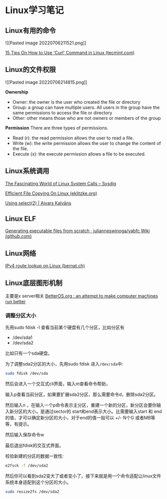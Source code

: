 # Linux学习笔记

## Linux有用的命令

![[Pasted image 20220706211521.png]]

[15 Tips On How to Use 'Curl' Command in Linux (tecmint.com)](https://www.tecmint.com/linux-curl-command-examples/)


## Linux的文件权限

![[Pasted image 20220706214815.png]]

𝐎𝐰𝐧𝐞𝐫𝐬𝐡𝐢𝐩 

- Owner: the owner is the user who created the file or directory 
- Group: a group can have multiple users. All users in the group have the same permissions to access the file or directory 
- Other: other means those who are not owners or members of the group

𝐏𝐞𝐫𝐦𝐢𝐬𝐬𝐢𝐨𝐧 There are three types of permissions.

- Read (r): the read permission allows the user to read a file.
- Write (w): the write permission allows the user to change the content of the file.
- Execute (x): the execute permission allows a file to be executed.

## Linux系统调用

[The Fascinating World of Linux System Calls – Sysdig](https://sysdig.com/blog/fascinating-world-linux-system-calls/)

[Efficient File Copying On Linux (eklitzke.org)](https://eklitzke.org/efficient-file-copying-on-linux)

[Using select(2) | Aivars Kalvāns](https://aivarsk.com/2017/04/06/select/)

## Linux ELF

[Generating executable files from scratch · julianneswinoga/yabfc Wiki (github.com)](https://github.com/julianneswinoga/yabfc/wiki/Generating-executable-files-from-scratch)

## Linux网络

[IPv4 route lookup on Linux (bernat.ch)](https://vincent.bernat.ch/en/blog/2017-ipv4-route-lookup-linux)

## Linux底层图形机制

主要是x server相关 [BetterOS.org : an attempt to make computer machines run better](http://betteros.org/tut/graphics1.php)


### 调整分区大小

先用sudo fdisk -l 查看当前某个硬盘有几个分区，比如分区有

- /dev/sda1
- /dev/sda2

比如只有一个sda硬盘。

为了调整sda2分区的大小，先用sudo fdisk 进入`/dev/sda`中:

```bash
sudo fdisk /dev/sda
```

然后会进入一个交互式cli界面，输入m查看命令帮助，

输入p查看当前分区，如果要扩展sda2分区，那么需要命令d，删除sda2分区。

然后输入n ，在输入一个p命令表示主分区，重建一个新的分区，新分区会要你输入新分区的大小，是通过sector的 start和end表示大小。比需要输入start 和 end的值，才可以确定新分区的大小，对于end的值一般可以 +/- N个G 或者MB等等，有提示。

然后输入保存命令w

最后退出fdisk的交互式界面。

校验新建的分区的数据一致性:

```bash
e2fsck -f /dev/sda2
```

然后你可以看到sda2变大了或者变小了，接下来就是用一个命令适配让linux文件系统本身适配到这个分区的大小。

```bash
sudo resize2fs /dev/sda2
```




